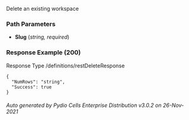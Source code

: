 






 
Delete an existing workspace  


### Path Parameters

 - **Slug** (_string, required_) 




### Response Example (200)
Response Type /definitions/restDeleteResponse

```
{
  "NumRows": "string",
  "Success": true
}
```




###### Auto generated by Pydio Cells Enterprise Distribution v3.0.2 on 26-Nov-2021

